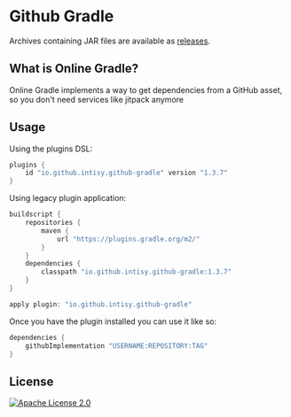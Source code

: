 # Github Gradle

Archives containing JAR files are available as [releases](https://github.com/intisy/github-gradle/releases).

## What is Online Gradle?

Online Gradle implements a way to get dependencies from a GitHub asset, so you don't need services like jitpack anymore

## Usage

Using the plugins DSL:

```groovy
plugins {
    id "io.github.intisy.github-gradle" version "1.3.7"
}
```

Using legacy plugin application:

```groovy
buildscript {
    repositories {
        maven {
            url "https://plugins.gradle.org/m2/"
        }
    }
    dependencies {
        classpath "io.github.intisy.github-gradle:1.3.7"
    }
}

apply plugin: "io.github.intisy.github-gradle"
```

Once you have the plugin installed you can use it like so:

```groovy
dependencies {
    githubImplementation "USERNAME:REPOSITORY:TAG"
}
```

## License

[![Apache License 2.0](https://img.shields.io/badge/License-Apache_2.0-blue.svg)](LICENSE)
